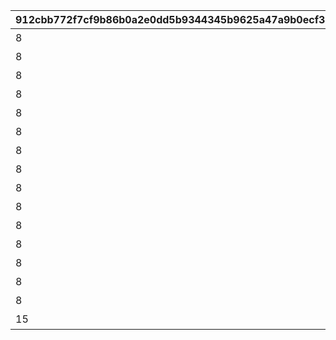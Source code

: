 |912cbb772f7cf9b86b0a2e0dd5b9344345b9625a47a9b0ecf3b52a459f170c45|71930ddfa55684c6453e71aea28d70f22f019e0a9b718a8c45472bca3c1b0c21|ca49034bf5da28e0ab10779a884a6f0e1c6f76caca00368a5583fa0ab1789c57|044f32eb7fcc4366a8a8287a201ac2cf5859d607cfa08f031f8b66862866caa0|e190f89836e1c9f7c8317a49c5f720c9e49ffeaf1eb52e78380641489af1b184|c4b65602f4a1181db5b253b9bf544669cea8c026adaaf916dbbf9ee5f9f74842|5b26f7c5cbebed2f8c9da19db71da4db24a5a9f314c08debd258ab961ad60bfb|5e53f2a94a20d9fadf91b20cacfe94c0d3aaa3d603863b46ea6b4ce4d778d519|9953d580a7308652ba4659980d779956b327cddbfa536f3eaf3f4e4f918f1d59|cd6c948d07b47524a6a750bd5364ccb9e5e0bfbd814ec6a526f91c6dd4cd317e|4175cd5989ac768852fc1f3b9b2ea0340e9bcc958076345e327f1a30440cc112|f6267d78869c3b9d3f6210562cc80936649328bd7fb82168f4ca5c61d7fabe7e|
| --- | --- | --- | --- | --- | --- | --- | --- | --- | --- | --- | --- |
|8|105901|1|5146061|20|2024/05/31 12:00:00|10146|105801|グランハニーコースター1|1|91002|106001|
|8|0|1|5146062|20|2024/06/01 12:00:00|10146|100901|グランハニーコースター2|1|91002|0|
|8|0|1|5146063|20|2024/06/03 12:00:00|10146|106601|グランハニーコースター3|1|91002|0|
|8|131501|1|5146064|20|2024/06/01 12:00:00|10146|105801|ぷかぷかフラワー観覧車1|2|91002|0|
|8|131001|1|5146065|20|2024/06/03 12:00:00|10146|130901|ぷかぷかフラワー観覧車2|2|91002|0|
|8|0|1|5146066|20|2024/06/02 12:00:00|10146|104001|ぷかぷかフラワー観覧車3|2|91002|0|
|8|106601|1|5146067|20|2024/05/31 12:00:00|10146|106501|ベリーシュガリーコーヒーカップ1|3|91002|0|
|8|106001|1|5146068|20|2024/06/02 12:00:00|10146|105801|ベリーシュガリーコーヒーカップ2|3|91002|0|
|8|131401|1|5146069|20|2024/06/01 12:00:00|10146|131301|ベリーシュガリーコーヒーカップ3|3|91002|0|
|8|0|1|5146070|20|2024/06/02 12:00:00|10146|102101|ダイブ・トゥ・ザ・３Dワールド1|4|91002|0|
|8|0|1|5146071|20|2024/05/31 12:00:00|10146|130901|ダイブ・トゥ・ザ・３Dワールド2|4|91002|0|
|8|0|2|5146072|20|2024/05/31 12:00:00|10146|0|キャスト紹介：バロメッツ|0|91002|0|
|8|0|2|5146073|20|2024/05/31 12:00:00|10146|0|キャスト紹介：チュウジ＆チュウザ|0|91002|0|
|8|0|2|5146074|20|2024/05/31 12:00:00|10146|0|キャスト紹介：トイキング|0|91002|0|
|8|0|2|5146075|20|2024/05/31 12:00:00|10146|0|キャスト紹介：招き猫|0|91002|0|
|15|0|3|5146901|1|2024/05/31 12:00:00|10146|0|魔物のパレード|0|11001313|0|